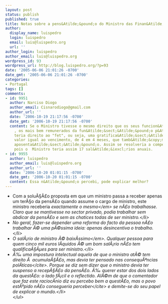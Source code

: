```yaml
---
layout: post
status: publish
published: true
title: Notas sobre a pens&Atilde;&pound;o do Ministro das Finan&Atilde;&sect;as
author:
  display_name: luispedro
  login: luispedro
  email: luis@luispedro.org
  url: ''
author_login: luispedro
author_email: luis@luispedro.org
wordpress_id: 93
wordpress_url: http://blog.luispedro.org/?p=93
date: '2005-06-06 21:01:26 -0700'
date_gmt: '2005-06-06 21:01:26 -0700'
categories:
- Portugal
tags: []
comments:
- id: 9951
  author: Narciso Diogo
  author_email: Cisnarodiogo@gmail.com
  author_url: ''
  date: '2006-10-19 21:17:56 -0700'
  date_gmt: '2006-10-19 21:17:56 -0700'
  content: Se o Ministro tivesse o mesmo direito que os seus funcion&Atilde;&iexcl;rios
    , os mais bem remunerados da fun&Atilde;&sect;&Atilde;&pound;o p&Atilde;&ordm;blica,
    teria direito ao "fet", ou seja, uma gratifica&Atilde;&sect;&Atilde;&pound;o de
    valor igual ao vencimento, de 4 em 4 meses, que tamb&Atilde;&copy;m conta para
    aposenta&Atilde;&sect;&Atilde;&pound;o. Assim se resolveria a compensa&Atilde;&sect;&Atilde;&pound;o
    pois o  Ministro teria assim 17 sal&Atilde;&iexcl;rios anuais.
- id: 9955
  author: luispedro
  author_email: luis@luispedro.org
  author_url: ''
  date: '2006-10-20 01:01:15 -0700'
  date_gmt: '2006-10-20 01:01:15 -0700'
  content: Essa n&Atilde;&pound;o percebi, pode explicar melhor?
---
```

<ul>
<li>Com a solu&Atilde;&sect;&Atilde;&pound;o proposta em que um ministro passa a receber apenas um ter&Atilde;&sect;o da pens&Atilde;&pound;o quando assume o cargo de ministro, este ministro receberia <em>exactamente o mesmo<&#47;em> se n&Atilde;&pound;o trabalhasse. Claro que se mantivesse no sector privado, podia trabalhar sem abdicar da pens&Atilde;&pound;o e sem as chatices todas de ser ministro.<&#47;li>
<li>No geral, fazer-se depender uma reforma do facto da pessoa n&Atilde;&pound;o trabalhar &Atilde;&copy; uma p&Atilde;&copy;ssima ideia: apenas desincentiva o trabalho.<&#47;li>
<li>O sal&Atilde;&iexcl;rio de ministro &Atilde;&copy; <em>baix&Atilde;&shy;ssimo<&#47;em>. Qualquer pessoa para quem cinco mil euros l&Atilde;&shy;quidos &Atilde;&copy; um bom sal&Atilde;&iexcl;rio n&Atilde;&pound;o tem qualifica&Atilde;&sect;&Atilde;&micro;es para ser ministro.<&#47;li>
<li>&Atilde;&permil; uma impostura intelectual aquela de que <cite>o ministro at&Atilde;&copy; tem direito &Atilde;&nbsp; acumula&Atilde;&sect;&Atilde;&pound;o, mas devia ter pensado nas consequ&Atilde;&ordf;ncias pol&Atilde;&shy;ticas<&#47;cite>. Porque se diz sem dizer que o ministro devia ter suspenso a recep&Atilde;&sect;&Atilde;&pound;o da pens&Atilde;&pound;o. &Atilde;&permil; querer estar dos dois lados da quest&Atilde;&pound;o: o lado f&Atilde;&iexcl;cil e o reflectido. Al&Atilde;&copy;m de que o comentador que faz este racioc&Atilde;&shy;nio diz <cite>eu percebo bem a quest&Atilde;&pound;o, mas o povo est&Atilde;&ordm;pido n&Atilde;&pound;o consegueria perceber<&#47;cite> e demite-se do seu papel de explicar o mundo.<&#47;li><br />
<&#47;ul></p>
